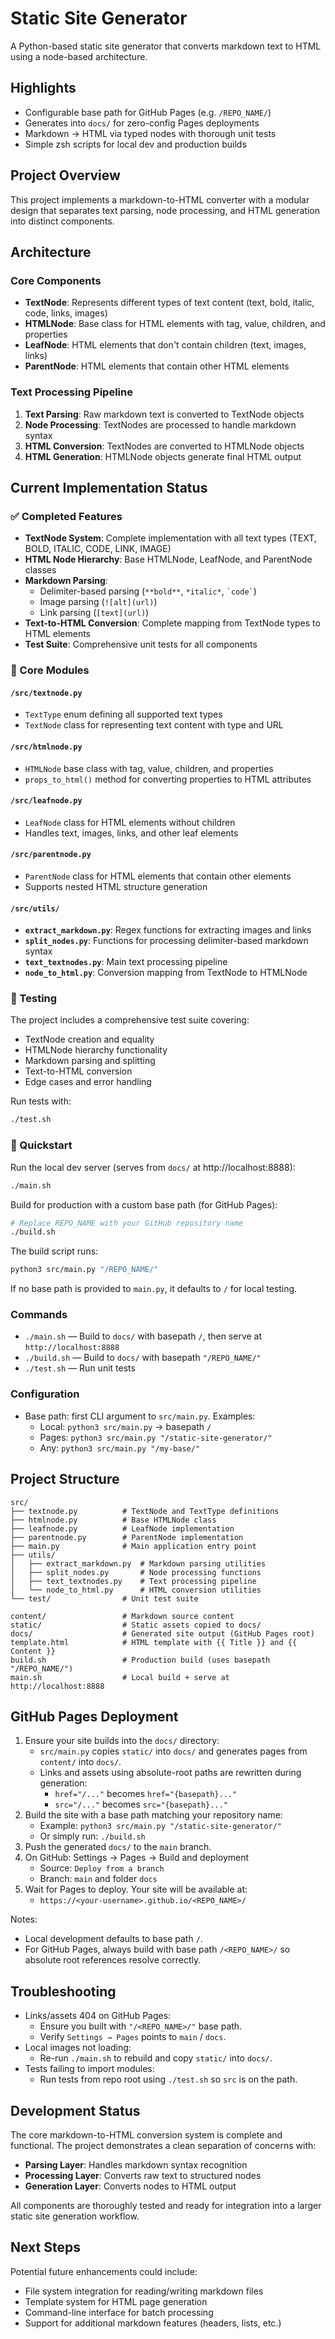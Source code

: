 # Static Site Generator

A Python-based static site generator that converts markdown text to HTML using a node-based architecture.

## Highlights

- Configurable base path for GitHub Pages (e.g. `/REPO_NAME/`)
- Generates into `docs/` for zero-config Pages deployments
- Markdown → HTML via typed nodes with thorough unit tests
- Simple zsh scripts for local dev and production builds

## Project Overview

This project implements a markdown-to-HTML converter with a modular design that separates text parsing, node processing, and HTML generation into distinct components.

## Architecture

### Core Components

- **TextNode**: Represents different types of text content (text, bold, italic, code, links, images)
- **HTMLNode**: Base class for HTML elements with tag, value, children, and properties
- **LeafNode**: HTML elements that don't contain children (text, images, links)
- **ParentNode**: HTML elements that contain other HTML elements

### Text Processing Pipeline

1. **Text Parsing**: Raw markdown text is converted to TextNode objects
2. **Node Processing**: TextNodes are processed to handle markdown syntax
3. **HTML Conversion**: TextNodes are converted to HTMLNode objects
4. **HTML Generation**: HTMLNode objects generate final HTML output

## Current Implementation Status

### ✅ Completed Features

- **TextNode System**: Complete implementation with all text types (TEXT, BOLD, ITALIC, CODE, LINK, IMAGE)
- **HTML Node Hierarchy**: Base HTMLNode, LeafNode, and ParentNode classes
- **Markdown Parsing**: 
  - Delimiter-based parsing (`**bold**`, `*italic*`, `` `code` ``)
  - Image parsing (`![alt](url)`)
  - Link parsing (`[text](url)`)
- **Text-to-HTML Conversion**: Complete mapping from TextNode types to HTML elements
- **Test Suite**: Comprehensive unit tests for all components

### 🔧 Core Modules

#### `/src/textnode.py`
- `TextType` enum defining all supported text types
- `TextNode` class for representing text content with type and URL

#### `/src/htmlnode.py`
- `HTMLNode` base class with tag, value, children, and properties
- `props_to_html()` method for converting properties to HTML attributes

#### `/src/leafnode.py`
- `LeafNode` class for HTML elements without children
- Handles text, images, links, and other leaf elements

#### `/src/parentnode.py`
- `ParentNode` class for HTML elements that contain other elements
- Supports nested HTML structure generation

#### `/src/utils/`
- **`extract_markdown.py`**: Regex functions for extracting images and links
- **`split_nodes.py`**: Functions for processing delimiter-based markdown syntax
- **`text_textnodes.py`**: Main text processing pipeline
- **`node_to_html.py`**: Conversion mapping from TextNode to HTMLNode

### 🧪 Testing

The project includes a comprehensive test suite covering:
- TextNode creation and equality
- HTMLNode hierarchy functionality
- Markdown parsing and splitting
- Text-to-HTML conversion
- Edge cases and error handling

Run tests with:
```bash
./test.sh
```

### 🚀 Quickstart

Run the local dev server (serves from `docs/` at http://localhost:8888):
```bash
./main.sh
```

Build for production with a custom base path (for GitHub Pages):
```bash
# Replace REPO_NAME with your GitHub repository name
./build.sh
```
The build script runs:
```bash
python3 src/main.py "/REPO_NAME/"
```
If no base path is provided to `main.py`, it defaults to `/` for local testing.

### Commands

- `./main.sh` — Build to `docs/` with basepath `/`, then serve at `http://localhost:8888`
- `./build.sh` — Build to `docs/` with basepath `"/REPO_NAME/"`
- `./test.sh` — Run unit tests

### Configuration

- Base path: first CLI argument to `src/main.py`. Examples:
  - Local: `python3 src/main.py` → basepath `/`
  - Pages: `python3 src/main.py "/static-site-generator/"`
  - Any: `python3 src/main.py "/my-base/"`

## Project Structure

```
src/
├── textnode.py          # TextNode and TextType definitions
├── htmlnode.py          # Base HTMLNode class
├── leafnode.py          # LeafNode implementation
├── parentnode.py        # ParentNode implementation
├── main.py              # Main application entry point
├── utils/
│   ├── extract_markdown.py  # Markdown parsing utilities
│   ├── split_nodes.py       # Node processing functions
│   ├── text_textnodes.py    # Text processing pipeline
│   └── node_to_html.py      # HTML conversion utilities
└── test/                # Unit test suite

content/                 # Markdown source content
static/                  # Static assets copied to docs/
docs/                    # Generated site output (GitHub Pages root)
template.html            # HTML template with {{ Title }} and {{ Content }}
build.sh                 # Production build (uses basepath "/REPO_NAME/")
main.sh                  # Local build + serve at http://localhost:8888
```

## GitHub Pages Deployment

1. Ensure your site builds into the `docs/` directory:
   - `src/main.py` copies `static/` into `docs/` and generates pages from `content/` into `docs/`.
   - Links and assets using absolute-root paths are rewritten during generation:
     - `href="/..."` becomes `href="{basepath}..."`
     - `src="/..."` becomes `src="{basepath}..."`
2. Build the site with a base path matching your repository name:
   - Example: `python3 src/main.py "/static-site-generator/"`
   - Or simply run: `./build.sh`
3. Push the generated `docs/` to the `main` branch.
4. On GitHub: Settings → Pages → Build and deployment
   - Source: `Deploy from a branch`
   - Branch: `main` and folder `docs`
5. Wait for Pages to deploy. Your site will be available at:
   - `https://<your-username>.github.io/<REPO_NAME>/`

Notes:
- Local development defaults to base path `/`.
- For GitHub Pages, always build with base path `/<REPO_NAME>/` so absolute root references resolve correctly.

## Troubleshooting

- Links/assets 404 on GitHub Pages:
  - Ensure you built with `"/<REPO_NAME>/"` base path.
  - Verify `Settings → Pages` points to `main` / `docs`.
- Local images not loading:
  - Re-run `./main.sh` to rebuild and copy `static/` into `docs/`.
- Tests failing to import modules:
  - Run tests from repo root using `./test.sh` so `src` is on the path.

## Development Status

The core markdown-to-HTML conversion system is complete and functional. The project demonstrates a clean separation of concerns with:

- **Parsing Layer**: Handles markdown syntax recognition
- **Processing Layer**: Converts raw text to structured nodes
- **Generation Layer**: Converts nodes to HTML output

All components are thoroughly tested and ready for integration into a larger static site generation workflow.

## Next Steps

Potential future enhancements could include:
- File system integration for reading/writing markdown files
- Template system for HTML page generation
- Command-line interface for batch processing
- Support for additional markdown features (headers, lists, etc.)
